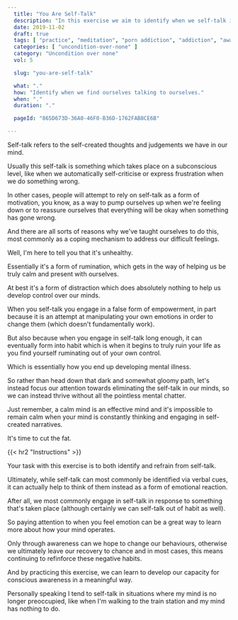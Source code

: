```yaml
---
  title: "You Are Self-Talk"
  description: "In this exercise we aim to identify when we self-talk in the various forms we express it."
  date: 2019-11-02
  draft: true
  tags: [ "practice", "meditation", "porn addiction", "addiction", "awareness", "awareness exercises", "perspective", "nofap", "neverfap", "neverfap deluxe" ]
  categories: [ "uncondition-over-none" ]
  category: "Uncondition over none"
  vol: 5

  slug: "you-are-self-talk"

  what: "."
  how: "Identify when we find ourselves talking to ourselves."
  when: "."
  duration: "."

  pageId: "865D673D-36A0-46F0-B36D-1762FAB8CE6B"

---
```


<!-- One more edit. -->

<!-- {{< hr2 "Context" >}} -->

Self-talk refers to the self-created thoughts and judgements we have in our mind.

Usually this self-talk is something which takes place on a subconscious level, like when we automatically self-criticise or express frustration when we do something wrong.

In other cases, people will attempt to rely on self-talk as a form of motivation, you know, as a way to pump ourselves up when we're feeling down or to reassure ourselves that everything will be okay when something has gone wrong.

And there are all sorts of reasons why we've taught ourselves to do this, most commonly as a coping mechanism to address our difficult feelings. 

Well, I'm here to tell you that it's unhealthy. 

Essentially it's a form of rumination, which gets in the way of helping us be truly calm and present with ourselves.

At best it's a form of distraction which does absolutely nothing to help us develop control over our minds. 

When you self-talk you engage in a false form of empowerment, in part because it is an attempt at manipulating your own emotions in order to change them (which doesn't fundamentally work).

But also because when you engage in self-talk long enough, it can eventually form into habit which is when it begins to truly ruin your life as you find yourself ruminating out of your own control.

Which is essentially how you end up developing mental illness.

So rather than head down that dark and somewhat gloomy path, let's instead focus our attention towards eliminating the self-talk in our minds, so we can instead thrive without all the pointless mental chatter. 

Just remember, a calm mind is an effective mind and it's impossible to remain calm when your mind is constantly thinking and engaging in self-created narratives. 

It's time to cut the fat. 


{{< hr2 "Instructions" >}}


Your task with this exercise is to both identify and refrain from self-talk.

Ultimately, while self-talk can most commonly be identified via verbal cues, it can actually help to think of them instead as a form of emotional reaction. 

After all, we most commonly engage in self-talk in response to something that's taken place (although certainly we can self-talk out of habit as well).

So paying attention to when you feel emotion can be a great way to learn more about how your mind operates.

Only through awareness can we hope to change our behaviours, otherwise we ultimately leave our recovery to chance and in most cases, this means continuing to refinforce these negative habits.

And by practicing this exercise, we can learn to develop our capacity for conscious awareness in a meaningful way.

Personally speaking I tend to self-talk in situations where my mind is no longer preoccupied, like when I'm walking to the train station and my mind has nothing to do. 










<!--
{{< hr2 "Additional Resources" >}}  -->

<!-- maybe link to other  -->

